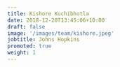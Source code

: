 ```yaml
---
title: Kishore Kuchibhotla
date: 2018-12-20T13:45:06+10:00
draft: false
image: '/images/team/kishore.jpeg'
jobtitle: Johns Hopkins
promoted: true
weight: 1
---
```


